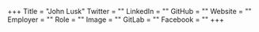 +++
Title = "John Lusk"
Twitter = ""
LinkedIn = ""
GitHub = ""
Website = ""
Employer = ""
Role = ""
Image = ""
GitLab = ""
Facebook = ""
+++
